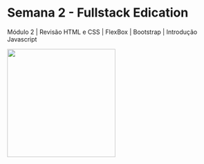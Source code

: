 # Semana 2 - Fullstack Edication

Módulo 2 | Revisão HTML e CSS | FlexBox | Bootstrap | Introdução Javascript

<img src="https://media3.giphy.com/media/fuJPZBIIqzbt1kAYVc/giphy.gif?cid=6c09b9523kmk3zwxmfvhqzn601hpmukicqqhozhh0s5ehjg1&ep=v1_gifs_search&rid=giphy.gif&ct=g"  width="250">
